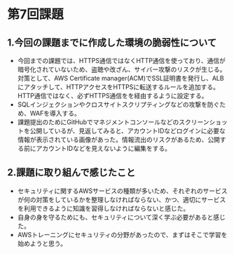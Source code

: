# 第7回課題
## 1.今回の課題までに作成した環境の脆弱性について
- 今回までの課題では、HTTPS通信ではなくHTTP通信を使っており、通信が暗号化されていないため、盗聴や改ざん、サイバー攻撃のリスクが生じる。  
  対策として、AWS Certificate manager(ACM)でSSL証明書を発行し、ALBにアタッチして、HTTPアクセスをHTTPSに転送するルールを追加する。HTTP通信ではなく、必ずHTTPS通信をを経由するように設定する。
- SQLインジェクションやクロスサイトスクリプティングなどの攻撃を防ぐため、WAFを導入する。
- 課題提出のためにGitHubでマネジメントコンソールなどのスクリーンショットを公開しているが、見返してみると、アカウントIDなどログインに必要な情報が表示されている画像があった。情報流出のリスクがあるため、公開する前にアカウントIDなどを見えないように編集をする。

## 2.課題に取り組んで感じたこと
- セキュリティに関するAWSサービスの種類が多いため、それぞれのサービスが何の対策をしているかを整理しなければならない、かつ、適切にサービスを利用できるように知識を習得しなければならないと感じた。
- 自身の身を守るためにも、セキュリティについて深く学ぶ必要があると感じた。
- AWSトレーニングにセキュリティの分野があったので、まずはそこで学習を始めようと思う。